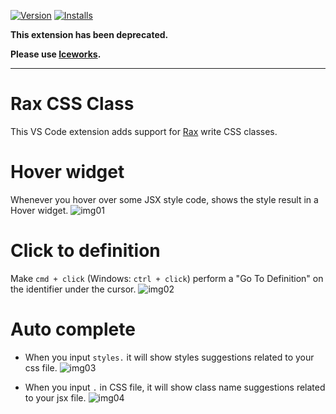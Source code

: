 [![Version](https://vsmarketplacebadge.apphb.com/version/Rax.vscode-rax-css-class.svg)](https://marketplace.visualstudio.com/items?itemName=Rax.vscode-rax-css-class)
[![Installs](https://vsmarketplacebadge.apphb.com/installs-short/Rax.vscode-rax-css-class.svg)](https://marketplace.visualstudio.com/items?itemName=Rax.vscode-rax-css-class)

**This extension has been deprecated.**

**Please use [Iceworks](https://marketplace.visualstudio.com/items?itemName=iceworks-team.iceworks).**

---

# Rax CSS Class

This VS Code extension adds support for [Rax](https://rax.js.org/) write CSS classes.


# Hover widget

Whenever you hover over some JSX style code, shows the style result in a Hover widget.
![img01](https://img.alicdn.com/tfs/TB16WClt.Y1gK0jSZFCXXcwqXXa-1468-906.gif)

# Click to definition

Make `cmd + click`  (Windows: `ctrl + click`) perform a "Go To Definition" on the identifier under the cursor. 
![img02](https://img.alicdn.com/tfs/TB1pb1ltYY1gK0jSZTEXXXDQVXa-1468-906.gif)

# Auto complete

* When you input `styles.` it will show styles suggestions related to your css file.
![img03](https://img.alicdn.com/tfs/TB1UDGht.Y1gK0jSZFMXXaWcVXa-1468-906.gif)

* When you input `.` in CSS file,  it will show class name suggestions related to your jsx file.
![img04](https://img.alicdn.com/tfs/TB1l_zMFhD1gK0jSZFKXXcJrVXa-500-355.gif)


